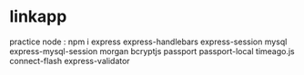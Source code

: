 # linkapp
practice 
node :
npm i express express-handlebars express-session mysql express-mysql-session morgan bcryptjs passport passport-local timeago.js connect-flash express-validator